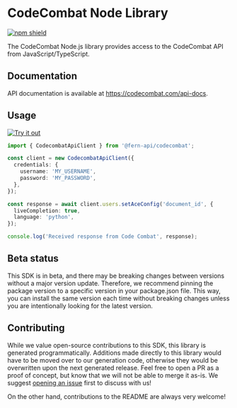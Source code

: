 # CodeCombat Node Library

[![npm shield](https://img.shields.io/npm/v/@fern-api/codecombat)](https://www.npmjs.com/package/@fern-api/codecombat)

The CodeCombat Node.js library provides access to the CodeCombat API from JavaScript/TypeScript.

## Documentation

API documentation is available at https://codecombat.com/api-docs.

## Usage

[![Try it out](https://developer.stackblitz.com/img/open_in_stackblitz.svg)](https://stackblitz.com/edit/typescript-example-using-sdk-built-with-fern-zrfb4p?file=app.ts,tsconfig.json)

```typescript
import { CodecombatApiClient } from '@fern-api/codecombat';

const client = new CodecombatApiClient({
  credentials: {
    username: 'MY_USERNAME',
    password: 'MY_PASSWORD',
  },
});

const response = await client.users.setAceConfig('document_id', {
  liveCompletion: true,
  language: 'python',
});

console.log('Received response from Code Combat', response);
```

## Beta status

This SDK is in beta, and there may be breaking changes between versions without a major version update. Therefore, we recommend pinning the package version to a specific version in your package.json file. This way, you can install the same version each time without breaking changes unless you are intentionally looking for the latest version.

## Contributing

While we value open-source contributions to this SDK, this library is generated programmatically. Additions made directly to this library would have to be moved over to our generation code, otherwise they would be overwritten upon the next generated release. Feel free to open a PR as a proof of concept, but know that we will not be able to merge it as-is. We suggest [opening an issue](https://github.com/fern-codecombat/codecombat-node/issues) first to discuss with us!

On the other hand, contributions to the README are always very welcome!
